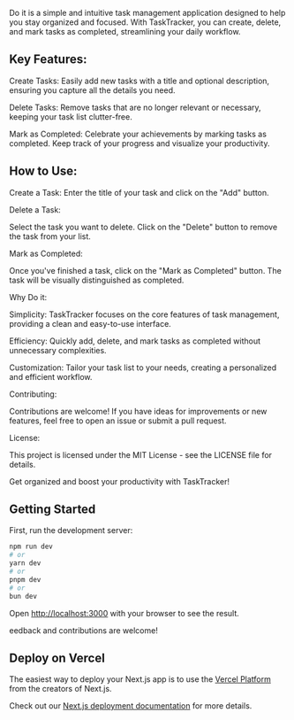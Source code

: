 Do it is a simple and intuitive task management application designed to help you stay organized and focused. With TaskTracker, you can create, delete, and mark tasks as completed, streamlining your daily workflow.

## Key Features:

Create Tasks: Easily add new tasks with a title and optional description, ensuring you capture all the details you need.

Delete Tasks: Remove tasks that are no longer relevant or necessary, keeping your task list clutter-free.

Mark as Completed: Celebrate your achievements by marking tasks as completed. Keep track of your progress and visualize your productivity.


## How to Use:

Create a Task:
Enter the title of your task and click on the "Add" button.

Delete a Task:

Select the task you want to delete.
Click on the "Delete" button to remove the task from your list.

Mark as Completed:

Once you've finished a task, click on the "Mark as Completed" button.
The task will be visually distinguished as completed.

Why Do it:

Simplicity: TaskTracker focuses on the core features of task management, providing a clean and easy-to-use interface.

Efficiency: Quickly add, delete, and mark tasks as completed without unnecessary complexities.

Customization: Tailor your task list to your needs, creating a personalized and efficient workflow.

Contributing:

Contributions are welcome! If you have ideas for improvements or new features, feel free to open an issue or submit a pull request.

License:

This project is licensed under the MIT License - see the LICENSE file for details.

Get organized and boost your productivity with TaskTracker!



## Getting Started

First, run the development server:

```bash
npm run dev
# or
yarn dev
# or
pnpm dev
# or
bun dev
```

Open [http://localhost:3000](http://localhost:3000) with your browser to see the result.

eedback and contributions are welcome!

## Deploy on Vercel

The easiest way to deploy your Next.js app is to use the [Vercel Platform](https://vercel.com/new?utm_medium=default-template&filter=next.js&utm_source=create-next-app&utm_campaign=create-next-app-readme) from the creators of Next.js.

Check out our [Next.js deployment documentation](https://nextjs.org/docs/deployment) for more details.
